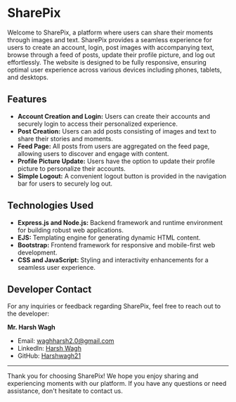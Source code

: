 # SharePix

Welcome to SharePix, a platform where users can share their moments through images and text. SharePix provides a seamless experience for users to create an account, login, post images with accompanying text, browse through a feed of posts, update their profile picture, and log out effortlessly. The website is designed to be fully responsive, ensuring optimal user experience across various devices including phones, tablets, and desktops.

## Features

- **Account Creation and Login:** Users can create their accounts and securely login to access their personalized experience.
- **Post Creation:** Users can add posts consisting of images and text to share their stories and moments.
- **Feed Page:** All posts from users are aggregated on the feed page, allowing users to discover and engage with content.
- **Profile Picture Update:** Users have the option to update their profile picture to personalize their accounts.
- **Simple Logout:** A convenient logout button is provided in the navigation bar for users to securely log out.

## Technologies Used

- **Express.js and Node.js:** Backend framework and runtime environment for building robust web applications.
- **EJS:** Templating engine for generating dynamic HTML content.
- **Bootstrap:** Frontend framework for responsive and mobile-first web development.
- **CSS and JavaScript:** Styling and interactivity enhancements for a seamless user experience.

## Developer Contact

For any inquiries or feedback regarding SharePix, feel free to reach out to the developer:

**Mr. Harsh Wagh**
- Email: [waghharsh2.0@gmail.com](mailto:waghharsh2.0@gmail.com)
- LinkedIn: [Harsh Wagh](https://www.linkedin.com/in/harsh-wagh-07b352254/)
- GitHub: [Harshwagh21](https://github.com/Harshwagh21)

---

Thank you for choosing SharePix! We hope you enjoy sharing and experiencing moments with our platform. If you have any questions or need assistance, don't hesitate to contact us.

